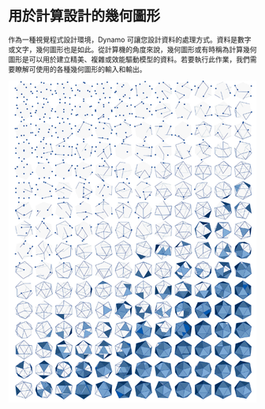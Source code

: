 # 用於計算設計的幾何圖形

作為一種視覺程式設計環境，Dynamo 可讓您設計資料的處理方式。資料是數字或文字，幾何圖形也是如此。從計算機的角度來說，幾何圖形或有時稱為計算幾何圖形是可以用於建立精美、複雜或效能驅動模型的資料。若要執行此作業，我們需要瞭解可使用的各種幾何圖形的輸入和輸出。

![](../images/5-2/GeometryforComputationalDesign-01.jpg)

